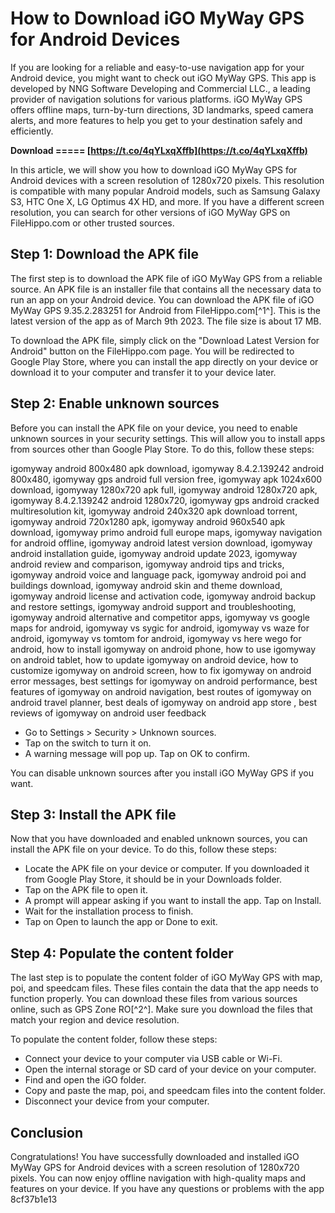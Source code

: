 
 
# How to Download iGO MyWay GPS for Android Devices
 
If you are looking for a reliable and easy-to-use navigation app for your Android device, you might want to check out iGO MyWay GPS. This app is developed by NNG Software Developing and Commercial LLC., a leading provider of navigation solutions for various platforms. iGO MyWay GPS offers offline maps, turn-by-turn directions, 3D landmarks, speed camera alerts, and more features to help you get to your destination safely and efficiently.
 
**Download ===== [https://t.co/4qYLxqXffb](https://t.co/4qYLxqXffb)**


 
In this article, we will show you how to download iGO MyWay GPS for Android devices with a screen resolution of 1280x720 pixels. This resolution is compatible with many popular Android models, such as Samsung Galaxy S3, HTC One X, LG Optimus 4X HD, and more. If you have a different screen resolution, you can search for other versions of iGO MyWay GPS on FileHippo.com or other trusted sources.
 
## Step 1: Download the APK file
 
The first step is to download the APK file of iGO MyWay GPS from a reliable source. An APK file is an installer file that contains all the necessary data to run an app on your Android device. You can download the APK file of iGO MyWay GPS 9.35.2.283251 for Android from FileHippo.com[^1^]. This is the latest version of the app as of March 9th 2023. The file size is about 17 MB.
 
To download the APK file, simply click on the "Download Latest Version for Android" button on the FileHippo.com page. You will be redirected to Google Play Store, where you can install the app directly on your device or download it to your computer and transfer it to your device later.
 
## Step 2: Enable unknown sources
 
Before you can install the APK file on your device, you need to enable unknown sources in your security settings. This will allow you to install apps from sources other than Google Play Store. To do this, follow these steps:
 
igomyway android 800x480 apk download,  igomyway 8.4.2.139242 android 800x480,  igomyway gps android full version free,  igomyway apk 1024x600 download,  igomyway 1280x720 apk full,  igomyway android 1280x720 apk,  igomyway 8.4.2.139242 android 1280x720,  igomyway gps android cracked multiresolution kit,  igomyway android 240x320 apk download torrent,  igomyway android 720x1280 apk,  igomyway android 960x540 apk download,  igomyway primo android full europe maps,  igomyway navigation for android offline,  igomyway android latest version download,  igomyway android installation guide,  igomyway android update 2023,  igomyway android review and comparison,  igomyway android tips and tricks,  igomyway android voice and language pack,  igomyway android poi and buildings download,  igomyway android skin and theme download,  igomyway android license and activation code,  igomyway android backup and restore settings,  igomyway android support and troubleshooting,  igomyway android alternative and competitor apps,  igomyway vs google maps for android,  igomyway vs sygic for android,  igomyway vs waze for android,  igomyway vs tomtom for android,  igomyway vs here wego for android,  how to install igomyway on android phone,  how to use igomyway on android tablet,  how to update igomyway on android device,  how to customize igomyway on android screen,  how to fix igomyway on android error messages,  best settings for igomyway on android performance,  best features of igomyway on android navigation,  best routes of igomyway on android travel planner,  best deals of igomyway on android app store ,  best reviews of igomyway on android user feedback
 
- Go to Settings > Security > Unknown sources.
- Tap on the switch to turn it on.
- A warning message will pop up. Tap on OK to confirm.

You can disable unknown sources after you install iGO MyWay GPS if you want.
 
## Step 3: Install the APK file
 
Now that you have downloaded and enabled unknown sources, you can install the APK file on your device. To do this, follow these steps:

- Locate the APK file on your device or computer. If you downloaded it from Google Play Store, it should be in your Downloads folder.
- Tap on the APK file to open it.
- A prompt will appear asking if you want to install the app. Tap on Install.
- Wait for the installation process to finish.
- Tap on Open to launch the app or Done to exit.

## Step 4: Populate the content folder
 
The last step is to populate the content folder of iGO MyWay GPS with map, poi, and speedcam files. These files contain the data that the app needs to function properly. You can download these files from various sources online, such as GPS Zone RO[^2^]. Make sure you download the files that match your region and device resolution.
 
To populate the content folder, follow these steps:

- Connect your device to your computer via USB cable or Wi-Fi.
- Open the internal storage or SD card of your device on your computer.
- Find and open the iGO folder.
- Copy and paste the map, poi, and speedcam files into the content folder.
- Disconnect your device from your computer.

## Conclusion
 
Congratulations! You have successfully downloaded and installed iGO MyWay GPS for Android devices with a screen resolution of 1280x720 pixels. You can now enjoy offline navigation with high-quality maps and features on your device. If you have any questions or problems with the app
 8cf37b1e13
 
